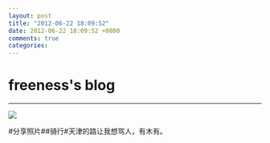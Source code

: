 ```yaml
---
layout: post
title: "2012-06-22 18:09:52"
date: 2012-06-22 18:09:52 +0800
comments: true
categories: 
---
```


# freeness's blog

----------

![](http://okqmqrbgo.bkt.clouddn.com/201206221809521.jpg)

>
\#分享照片\#\#骑行\#天津的路让我想骂人，有木有。